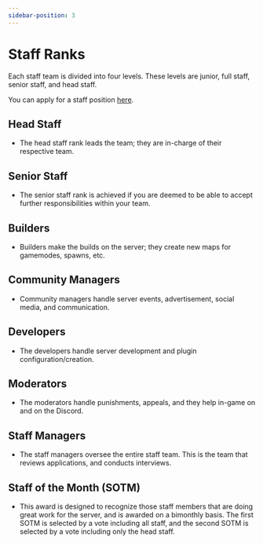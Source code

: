 ```yaml
---
sidebar-position: 3
---
```


# Staff Ranks

Each staff team is divided into four levels. These levels are junior, full staff, senior staff, and head staff.

You can apply for a staff position [here](https://www.advancius.net/apply).

## Head Staff

- The head staff rank leads the team; they are in-charge of their respective team.

## Senior Staff

- The senior staff rank is achieved if you are deemed to be able to accept further responsibilities within your team.

## Builders

- Builders make the builds on the server; they create new maps for gamemodes, spawns, etc.

## Community Managers

- Community managers handle server events, advertisement, social media, and communication.

## Developers

- The developers handle server development and plugin configuration/creation.

## Moderators

- The moderators handle punishments, appeals, and they help in-game on and on the Discord.

## Staff Managers

- The staff managers oversee the entire staff team. This is the team that reviews applications, and conducts interviews.

## Staff of the Month (SOTM)

- This award is designed to recognize those staff members that are doing great work for the server, and is awarded on a bimonthly basis. The first SOTM is selected by a vote including all staff, and the second SOTM is selected by a vote including only the head staff.
